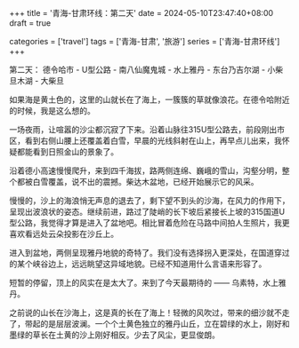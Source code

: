 +++
title = '青海-甘肃环线：第二天'
date = 2024-05-10T23:47:40+08:00
draft = true

categories = ['travel']
tags = ['青海-甘肃', '旅游']
series = ['青海-甘肃环线']
+++

第二天：
德令哈市 - U型公路 - 南八仙魔鬼城 - 水上雅丹 - 东台乃吉尔湖 - 小柴旦木湖 - 大柴旦    

如果海是黄土色的，这里的山就长在了海上，一簇簇的草就像浪花。在德令哈附近的时候，我是这么想的。    

一场夜雨，让喧嚣的沙尘都沉寂了下来。沿着山脉往315U型公路去，前段刚出市区，看到右侧山腰上还覆盖着白雪，早晨的光线斜射在山上，再早点儿出来，我怀疑都能看到日照金山的景象了。    

沿着德小高速慢慢爬升，来到四千海拔，路两侧连绵、巍峨的雪山，沟壑分明，整个都被白雪覆盖，说不出的震撼。柴达木盆地，已经开始展示它的风采。

慢慢的，沙上的海浪悄无声息的退去了，剩下望不到头的沙海，在风力的作用下，呈现出波浪状的姿态。继续前进，路过了陡峭的长下坡后紧接长上坡的315国道U型公路，我觉得才算是进入了盆地吧。相比冒着危险在马路中间拍人生照片，我更喜欢看远处云朵投影在沙丘上。

进入到盆地，两侧呈现雅丹地貌的奇特了。我们没有选择拐入更深处，在国道穿过的某个峡谷边上，远远眺望这异域地貌。已经不知道用什么言语来形容了。

短暂的停留，顶上的风实在是太大了。来到了今天最期待的 —— 乌素特，水上雅丹。

之前说的山长在沙海上，这是真的长在了海上！轻微的风吹过，带来的细沙就不走了，带起的是层层波澜。一个个土黄色独立的雅丹山丘，立在碧绿的水上，刚好和墨绿的草长在土黄的沙上刚好相反。少去了风尘，更显俊朗。

